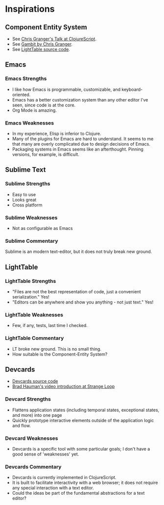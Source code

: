 # Inspirations

## Component Entity System

* See
[Chris Granger's Talk at ClojureScript](https://www.youtube.com/watch?v=V1Eu9vZaDYw).
* See [Gambit by Chris Granger](https://github.com/ibdknox/gambit).
* See [LightTable source code](https://github.com/LightTable/LightTable).

## Emacs

### Emacs Strengths

* I like how Emacs is programmable, customizable, and keyboard-oriented.
* Emacs has a better customization system than any other editor I've seen, since
code is at the core.
* Org Mode is amazing.

### Emacs Weaknesses

* In my experience, Elisp is inferior to Clojure.
* Many of the plugins for Emacs are hard to understand. It seems to me that many
are overly complicated due to design decisions of Emacs.
* Packaging systems in Emacs seems like an afterthought. Pinning versions, for
  example, is difficult.

## Sublime Text

### Sublime Strengths

* Easy to use
* Looks great
* Cross platform

### Sublime Weaknesses

* Not as configurable as Emacs

### Sublime Commentary

Sublime is an modern text-editor, but it does not truly break new ground.

## LightTable

### LightTable Strengths

* "Files are not the best representation of code, just a convenient
serialization." Yes!
* "Editors can be anywhere and show you anything - not just text." Yes!

### LightTable Weaknesses

+ Few, if any, tests, last time I checked.

### LightTable Commentary

* LT broke new ground. This is no small thing.
* How suitable is the Component-Entity System?

## Devcards

* [Devcards source code](https://github.com/bhauman/devcards)
* [Brad Hauman's video introduction at Strange Loop](https://www.youtube.com/watch?v=G7Z_g2fnEDg)

### Devcard Strengths

* Flattens application states (including temporal states, exceptional states,
  and more) into one page
* Quickly prototype interactive elements outside of the application logic and
  flow.

### Devcard Weaknesses

* Devcards is a specific tool with some particular goals; I don't have a good
  sense of 'weaknesses' yet.

### Devcards Commentary

* Devcards is currently implemented in ClojureScript.
* It is built to facilitate interactivity with a web browser; it does not
  require any special interaction with a text editor.
* Could the ideas be part of the fundamental abstractions for a text editor?
